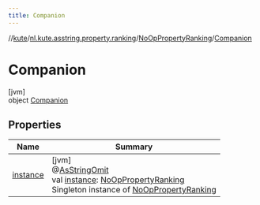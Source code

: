 ```yaml
---
title: Companion
---
```

//[kute](../../../../index.html)/[nl.kute.asstring.property.ranking](../../index.html)/[NoOpPropertyRanking](../index.html)/[Companion](index.html)



# Companion



[jvm]\
object [Companion](index.html)



## Properties


| Name | Summary |
|---|---|
| [instance](instance.html) | [jvm]<br>@[AsStringOmit](../../../nl.kute.asstring.annotation.modify/-as-string-omit/index.html)<br>val [instance](instance.html): [NoOpPropertyRanking](../index.html)<br>Singleton instance of [NoOpPropertyRanking](../index.html) |

